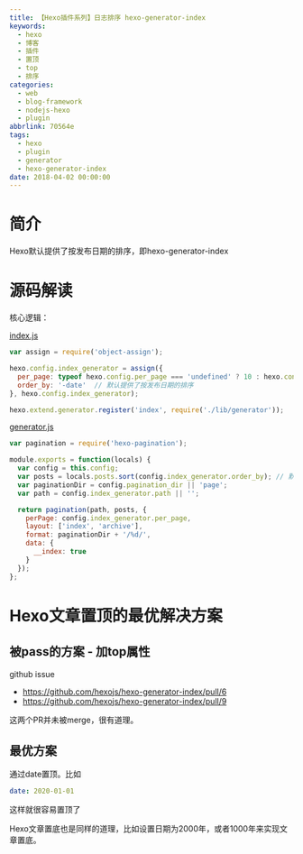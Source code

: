 ```yaml
---
title: 【Hexo插件系列】日志排序 hexo-generator-index
keywords:
  - hexo
  - 博客
  - 插件
  - 置顶
  - top
  - 排序
categories:
  - web
  - blog-framework
  - nodejs-hexo
  - plugin
abbrlink: 70564e
tags:
  - hexo
  - plugin
  - generator
  - hexo-generator-index
date: 2018-04-02 00:00:00
---
```


# 简介

Hexo默认提供了按发布日期的排序，即hexo-generator-index

# 源码解读

核心逻辑：

[index.js](https://github.com/hexojs/hexo-generator-index/blob/master/index.js)
```js
var assign = require('object-assign');

hexo.config.index_generator = assign({
  per_page: typeof hexo.config.per_page === 'undefined' ? 10 : hexo.config.per_page,
  order_by: '-date'  // 默认提供了按发布日期的排序
}, hexo.config.index_generator);

hexo.extend.generator.register('index', require('./lib/generator'));
```

[generator.js](https://github.com/hexojs/hexo-generator-index/blob/master/lib/generator.js)
```js
var pagination = require('hexo-pagination');

module.exports = function(locals) {
  var config = this.config;
  var posts = locals.posts.sort(config.index_generator.order_by); // 默认 sort by date
  var paginationDir = config.pagination_dir || 'page';
  var path = config.index_generator.path || '';

  return pagination(path, posts, {
    perPage: config.index_generator.per_page,
    layout: ['index', 'archive'],
    format: paginationDir + '/%d/',
    data: {
      __index: true
    }
  });
};
```


# Hexo文章置顶的最优解决方案

## 被pass的方案 - 加top属性

github issue

- https://github.com/hexojs/hexo-generator-index/pull/6
- https://github.com/hexojs/hexo-generator-index/pull/9

这两个PR并未被merge，很有道理。


## 最优方案

通过date置顶。比如

```yml
date: 2020-01-01
```

这样就很容易置顶了

Hexo文章置底也是同样的道理，比如设置日期为2000年，或者1000年来实现文章置底。
